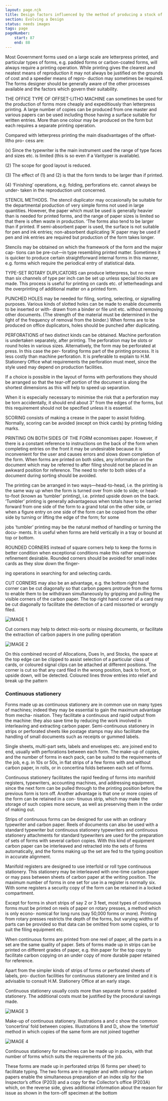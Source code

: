 ```yaml
---
layout: page.njk
title: Design factors influenced by the method of producing a stock of forms
section: Evolving a Design
status: needs images
tags: page
pageNumber:
    start: 87
    end: 88
---
```


Most Government forms used on a large scale are letterpress printed, and particular
types of forms, e.g. padded forms or carbon-coated forms, will always require a
printing operation. While printing gives the clearest and neatest means of reproduction
it may not always be justified on the grounds of cost and a speedier means of repro-
duction may sometimes be required. The forms designer should be generally aware of
the other processes available and the factors which govern their suitability.

THE OFFICE TYPE OF OFFSET-LITHO MACHINE can sometimes be used for the
production of forms more cheaply and expeditiously than letterpress printing. A large
number of copies can be produced from one master and various papers can be used
including those having a surface suitable for written entries. More than one colour
may be produced on the form but each requires a separate printing operation.

Compared with letterpress printing the main disadvantages of the offset-litho pro-
cess are:

(x) Since the typewriter is the main instrument used the range of type faces and
sizes etc. is limited (this is so even if a Varityper is available).

(2) The scope for good layout is reduced.

(3) The effect of (1) and (2) is that the form tends to be larger than if printed.

(4) ‘Finishing’ operations, e.g. folding, perforations etc. cannot always be under-
taken in the reproduction unit concerned.

STENCIL METHODS. The stencil duplicator may occasionally be suitable for the
departmental production of very simple forms not used in large quantities. However,
the paper which must be used is generally heavier than is needed for printed forms,
and the range of paper sizes is limited so that there is often waste in production. ‘The
forms also tend to be larger than if printed. If semi-absorbent paper is used, the surface
is not suitable for pen and ink entries; non-absorbent duplicating ‘A’ paper may be
used if pen and ink entries are required but production of the form takes longer.

Stencils may be obtained on which the framework of the form and the major cap-
tions can be pre-cut—in type resembling printed matter. Sometimes it is quicker to
produce certain straightforward internal forms in this manner, e.g. forms which require
the periodical entry of statistical data.

TYPE-SET ROTARY DUPLICATORS can produce letterpress, but no more than six
channels of type per inch can be set up unless special blocks are made. This process is
useful for printing on cards etc. of letterheadings and the overprinting of additional
matter on a printed form.

PUNCHED HOLES may be needed for filing, sorting, selecting, or signalling purposes.
Various kinds of slotted holes can be made to enable documents to be inserted or with-
drawn from a binder or file unit etc. without removing other documents. (The
strength of the material must be determined in the light of the frequency of removal
from the binder.) When forms are to be produced on office duplicators, holes should be
punched after duplicating.

PERFORATIONS of two distinct kinds can be obtained. Machine perforation is
undertaken separately, after printing. The perforation may be slots or round holes in
various sizes. Alternatively, the form may be perforated at press. In this case the per-
forating forms part of the printing process. It is less costly than machine perforation.
It is preferable to explain to H.M. Stationery Office what requirements the perforation
must meet, since the style used may depend on production facilities.

If a choice is possible in the layout of forms with perforations they should be
arranged so that the tear-off portion of the document is along the shortest dimensions
as this will help to speed up separation.

When it is especially necessary to minimise the risk that a perforation may be torn
accidentally, it should end about 3” from the edges of the forms, but this requirement
should not be specified unless it is essential.

SCORING consists of making a crease in the paper to assist folding. Normally,
scoring can be avoided (except on thick cards) by printing folding marks.

PRINTING ON BOTH SIDES OF THE FORM economises paper. However, if there is
a constant reference to instructions on the back of the form when completing entries
on the front it may be undesirable because it is inconvenient for the user and causes
errors and slows down completion of the form. When forms are printed on both sides,
any information on the document which may be referred to after filing should not be
placed in an awkward position for reference. The need to refer to both sides of a
document during sorting should be avoided.

The printing can be arranged in two ways—head-to-head, i.e. the printing is the
same way up when the form is turned over from side to side; or head-to-foot (known
as ‘tumbler’ printing), i.e. printed upside down on the back. ‘Tumbler’ printing is
generally advantageous when totals have to be carried forward from one side of the
form to a grand total on the other side, or when a figure entry on one side of the form
can be copied from the other side by turning or lifting the edge of the form; for some

jobs ‘tumbler’ printing may be the natural method of handling or turning the docu-
ments. It is useful when forms are held vertically in a tray or bound at top or bottom.

ROUNDED CORNERS instead of square corners help to keep the forms in better
condition when exceptional conditions make this rather expensive refinement desirable.
Rounded corners should be avoided for small index cards as they slow down the finger-

ing operations in searching for and selecting cards.

CUT CORNERS may also be an advantage, e.g. the bottom right hand corner can be
cut diagonally so that carbon papers protrude from the forms to enable them to be
withdrawn simultaneously by gripping and pulling the visible corners of the carbon
paper. The top right hand corner of a card may be cut diagonally to facilitate the
detection of a card missorted or wrongly filed.

![IMAGE 1](https://www.fillmurray.com/g/500/501)

Cut corners may help to detect mis-sorts or missing documents, or facilitate the extraction
of carbon papers in one pulling operation


![IMAGE 2](https://www.fillmurray.com/g/500/502)

On this combined record of Allocations, Dues In, and Stocks, the space at the top edge
can be clipped to assist selection of a particular class of cards, or coloured signal clips
can be attached at different positions. The corner is cut so that any card filed in the wrong
position, back to front, or upside down, will be detected. Coloured lines throw entries
into relief and break up the pattern

### Continuous stationery

Forms made up as continuous stationery are in common use on many types of
machines; indeed they may be essential to gain the maximum advantage from mecha-
nisation. They facilitate a continuous and rapid output from the machine: they also
save time by reducing the work involved in interleaving and extracting carbon paper.
Semi-continuous stationery in strips or perforated sheets like postage stamps may also
facilitate the handling of small documents such as receipts or gummed labels.

Single sheets, multi-part sets, labels and envelopes etc. are joined end to end, usually
with perforations between each form. The make-up of copies, and the number of
forms in each pack, can be suited to the requirements of the job, e.g. in 10s or 50s, in
flat strips of a few forms with and without carbon paper, in rolls, or in concertina folds
between each set of forms.

Continuous stationery facilitates the rapid feeding of forms into manifold registers,
typewriters, accounting machines, and addressing equipment, since the next form
can be pulled through to the printing position before the previous form is torn off.
Another advantage is that one or more copies of the form can be retained in a con-
tinuous strip, which may make the storage of such copies more secure, as well as
preserving them in the order of making out.

Strips of continuous forms can be designed for use with an ordinary typewriter and
carbon paper. Reels of documents can also be used with a standard typewriter but
continuous stationery typewriters and continuous stationery attachments for standard
typewriters are used for the preparation of sets of forms with several carbon copies.
With this kind of equipment carbon paper can be interleaved and retracted into the
sets of forms automatically, and the forms making up the set are fed to the typing
position in accurate alignment.

Manifold registers are designed to use interfold or roll type continuous stationery.
This stationery may be interleaved with one-time carbon paper or may pass between
sheets of carbon paper at the writing position. The maximum number of forms in one
set for use in a register is normally six. With some registers a security copy of the form
can be retained in a locked compartment.

Except for forms in short strips of say 2 or 3 feet, most types of continuous forms
must be printed on reels of paper on rotary presses, a method which is only econo-
nomical for long runs (say 50,000 forms or more). Printing from rotary presses
restricts the depth of the forms, but varying widths of parts can be provided so that
data can be omitted from some copies, or to suit the filing equipment etc.

When continuous forms are printed from one reel of paper, all the parts in a set are
the same quality of paper. Sets of forms made up in strips can be printed on different
grades of paper, e.g. thin paper for the top copy to facilitate carbon copying on an
under copy of more durable paper retained for reference.

Apart from the simpler kinds of strips of forms or perforated sheets of labels, pro-
duction facilities for continuous stationery are limited and it is advisable to consult
H.M. Stationery Office at an early stage.

Continuous stationery usually costs more than separate forms or padded stationery.
The additional costs must be justified by the procedural savings made.

![IMAGE 3](https://www.fillmurray.com/g/500/503)


Make-up of continuous stationery.
Illustrations a and c show the common
‘concertina’ fold between copies.
Illustrations B and D_ show the ‘interfold’
method in which copies of the same
form are not joined together

![IMAGE 4](https://www.fillmurray.com/g/500/504)


Continuous stationery for machines can be made up in packs, with that number of forms
which suits the requirements of the job.

These forms are made up in perforated strips (6 forms per sheet) to facilitate typing. The
two forms are in register and with ordinary carbon papers enable the simultaneous
preparation of an index slip for the Inspector’s office (P203) and a copy for the Collector’s
office (P203A) which, on the reverse side, gives additional information about the reason for
issue as shown in the torn-off specimen at the bottom
